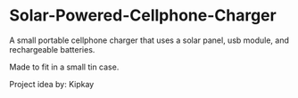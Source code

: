 # Solar-Powered-Cellphone-Charger
A small portable cellphone charger that uses a solar panel, usb module, and rechargeable batteries.

Made to fit in a small tin case.

Project idea by: Kipkay
